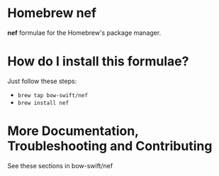 # Homebrew nef
**nef** formulae for the Homebrew's package manager.

# How do I install this formulae?
Just follow these steps:

- `brew tap bow-swift/nef`
- `brew install nef`

# More Documentation, Troubleshooting and Contributing
See these sections in bow-swift/nef
